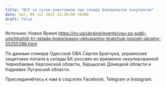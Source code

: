 ```yaml
---
title: "ВСУ за сутки уничтожили три склада боеприпасов оккупантов"
date: Sat, 09 Jul 2022 23:20:00 +0300
draft: false
---
```

Источник: Новое Время https://nv.ua/ukraine/events/vsu-za-sutki-unichtozhili-tri-sklada-boepripasov-okkupantov-bratchuk-novosti-ukrainy-50255396.html


По данным спикера Одесской ОВА Сергея Братчука, украинские защитники попали в склады БК россиян во временно оккупированной Чернобаевке Херсонской области, Харцызске Донецкой области и Кадиевке Луганской области.

Присоединяйтесь к нам в соцсетях Facebook, Telegram и Instagram.
